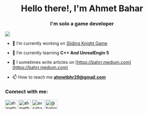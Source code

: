 <h1 align="center"> Hello there!, I'm Ahmet Bahar</h1>
<h3 align="center">I'm solo a game developer</h3>

</p>

<img src="https://media2.giphy.com/media/jAe22Ec5iICCk/giphy.gif?cid=790b7611dc75f70e82c9a408f3caff484261bd02e80c2ed5&rid=giphy.gif&ct=g"  />
  
  </p>
  
- 🔭 I’m currently working on [Sliding Knight Game](https://github.com/AhmetBahr/MercenaryForMerchant](https://github.com/AhmetBahr/SlidingKnight))

- 🌱 I’m currently learning **C++ And UnrealEngin 5**

- 📝 I sometimes write articles on [https://bahrr.medium.com](https://bahrr.medium.com)

- 📫 How to reach me **ahmetbhr29@gmail.com**

<h3 align="left">Connect with me:</h3>
<p align="left">
<a href="https://twitter.com/ahmetbharr" target="blank"><img align="center" src="https://raw.githubusercontent.com/rahuldkjain/github-profile-readme-generator/master/src/images/icons/Social/twitter.svg" alt="ahmetbharr" height="30" width="40" /></a>
<a href="https://instagram.com/ahmetbharr" target="blank"><img align="center" src="https://raw.githubusercontent.com/rahuldkjain/github-profile-readme-generator/master/src/images/icons/Social/instagram.svg" alt="ahmetbharr" height="30" width="40" /></a>
<a href="https://www.behance.net/avsahana" target="blank"><img align="center" src="https://raw.githubusercontent.com/rahuldkjain/github-profile-readme-generator/master/src/images/icons/Social/behance.svg" alt="avsahana" height="30" width="40" /></a>
<a href="https://medium.com/@bahrr" target="blank"><img align="center" src="https://raw.githubusercontent.com/rahuldkjain/github-profile-readme-generator/master/src/images/icons/Social/medium.svg" alt="@bahrr" height="30" width="40" /></a>
</p>
